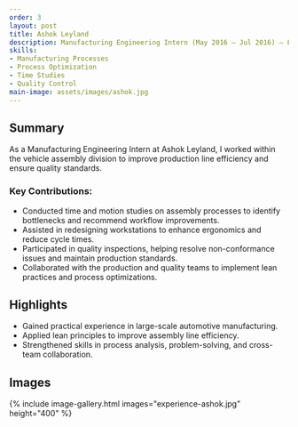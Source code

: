 ```yaml
---
order: 3
layout: post
title: Ashok Leyland
description: Manufacturing Engineering Intern (May 2016 – Jul 2016) — Focused on assembly line process optimization and quality improvements.
skills:
- Manufacturing Processes
- Process Optimization
- Time Studies
- Quality Control
main-image: assets/images/ashok.jpg
---
```


## Summary

As a Manufacturing Engineering Intern at Ashok Leyland, I worked within the vehicle assembly division to improve production line efficiency and ensure quality standards.

### Key Contributions:
- Conducted time and motion studies on assembly processes to identify bottlenecks and recommend workflow improvements.
- Assisted in redesigning workstations to enhance ergonomics and reduce cycle times.
- Participated in quality inspections, helping resolve non-conformance issues and maintain production standards.
- Collaborated with the production and quality teams to implement lean practices and process optimizations.

## Highlights
- Gained practical experience in large-scale automotive manufacturing.
- Applied lean principles to improve assembly line efficiency.
- Strengthened skills in process analysis, problem-solving, and cross-team collaboration.

## Images
{% include image-gallery.html images="experience-ashok.jpg" height="400" %}
